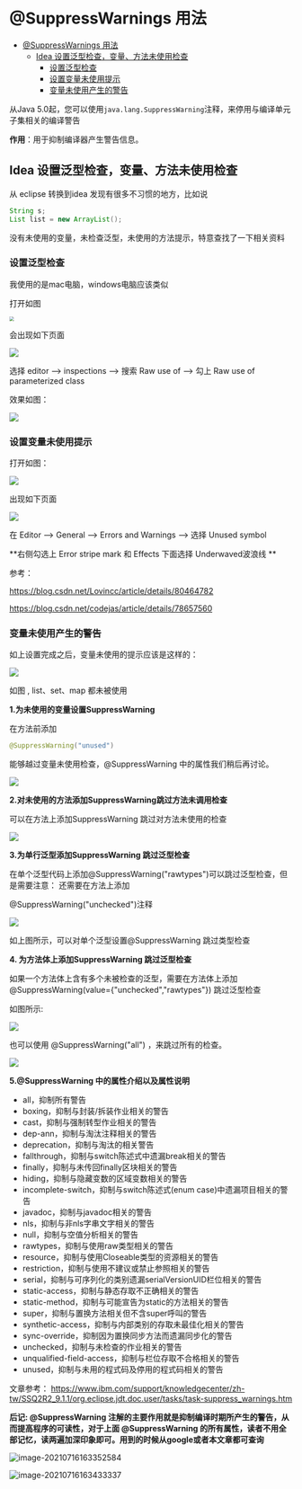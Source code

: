 # @SuppressWarnings 用法

* [@SuppressWarnings 用法](#suppresswarnings-用法)
   * [Idea 设置泛型检查，变量、方法未使用检查](#idea-设置泛型检查变量方法未使用检查)
      * [设置泛型检查](#设置泛型检查)
      * [设置变量未使用提示](#设置变量未使用提示)
      * [变量未使用产生的警告](#变量未使用产生的警告)

从Java 5.0起，您可以使用`java.lang.SuppressWarning`注释，来停用与编译单元子集相关的编译警告

**作用**：用于抑制编译器产生警告信息。

## Idea 设置泛型检查，变量、方法未使用检查

从 eclipse 转换到idea 发现有很多不习惯的地方，比如说

```java
String s;
List list = new ArrayList();
```

没有未使用的变量，未检查泛型，未使用的方法提示，特意查找了一下相关资料

### 设置泛型检查

我使用的是mac电脑，windows电脑应该类似

打开如图

<img src="https://img2018.cnblogs.com/blog/1515111/201905/1515111-20190524094526617-1947420796.png" style="zoom:50%;" />



会出现如下页面

![](https://img2018.cnblogs.com/blog/1515111/201905/1515111-20190524094538295-5183882.png)


选择 editor —> inspections —> 搜索 Raw use of —> 勾上 Raw use of parameterized class 

效果如图：

![](https://img2018.cnblogs.com/blog/1515111/201905/1515111-20190524094552217-118862948.png)




### 设置变量未使用提示

打开如图：

![](https://img2018.cnblogs.com/blog/1515111/201905/1515111-20190524094610050-1776063553.png)




出现如下页面

![](https://img2018.cnblogs.com/blog/1515111/201905/1515111-20190524094627149-978880464.png)


在 Editor —> General —> Errors and Warnings —> 选择 Unused symbol

**右侧勾选上 Error stripe mark 和 Effects 下面选择 Underwaved波浪线 **



参考：

https://blog.csdn.net/Lovincc/article/details/80464782

https://blog.csdn.net/codejas/article/details/78657560





### 变量未使用产生的警告

如上设置完成之后，变量未使用的提示应该是这样的：

![](https://img2018.cnblogs.com/blog/1515111/201905/1515111-20190524094640934-1249300912.png)


如图 , list、set、map 都未被使用

**1.为未使用的变量设置SuppressWarning**

在方法前添加

```java
@SuppressWarning("unused")
```

能够越过变量未使用检查，@SuppressWarning 中的属性我们稍后再讨论。

![](https://img2018.cnblogs.com/blog/1515111/201905/1515111-20190524094652617-1298721161.png)




**2.对未使用的方法添加SuppressWarning跳过方法未调用检查**

可以在方法上添加SuppressWarning 跳过对方法未使用的检查

![](https://img2018.cnblogs.com/blog/1515111/201905/1515111-20190524094714603-2111570837.png)






 **3.为单行泛型添加SuppressWarning 跳过泛型检查**

在单个泛型代码上添加@SuppressWarning("rawtypes")可以跳过泛型检查，但是需要注意： 还需要在方法上添加

@SuppressWarning("unchecked")注释

![](https://img2018.cnblogs.com/blog/1515111/201905/1515111-20190524094734126-899848575.png)


如上图所示，可以对单个泛型设置@SuppressWarning 跳过类型检查



**4. 为方法体上添加SuppressWarning 跳过泛型检查**

如果一个方法体上含有多个未被检查的泛型，需要在方法体上添加@SuppressWarning(value={"unchecked","rawtypes"}) 跳过泛型检查

如图所示:

![](https://img2018.cnblogs.com/blog/1515111/201905/1515111-20190524094750433-1900989670.png)


也可以使用 @SuppressWarning("all") ，来跳过所有的检查。

![](https://img2018.cnblogs.com/blog/1515111/201905/1515111-20190524094801478-1176973868.png)




**5.@SuppressWarning 中的属性介绍以及属性说明**

- all，抑制所有警告
- boxing，抑制与封装/拆装作业相关的警告
- cast，抑制与强制转型作业相关的警告
- dep-ann，抑制与淘汰注释相关的警告
- deprecation，抑制与淘汰的相关警告
- fallthrough，抑制与switch陈述式中遗漏break相关的警告
- finally，抑制与未传回finally区块相关的警告
- hiding，抑制与隐藏变数的区域变数相关的警告
- incomplete-switch，抑制与switch陈述式(enum case)中遗漏项目相关的警告
- javadoc，抑制与javadoc相关的警告
- nls，抑制与非nls字串文字相关的警告
- null，抑制与空值分析相关的警告
- rawtypes，抑制与使用raw类型相关的警告
- resource，抑制与使用Closeable类型的资源相关的警告
- restriction，抑制与使用不建议或禁止参照相关的警告
- serial，抑制与可序列化的类别遗漏serialVersionUID栏位相关的警告
- static-access，抑制与静态存取不正确相关的警告
- static-method，抑制与可能宣告为static的方法相关的警告
- super，抑制与置换方法相关但不含super呼叫的警告
- synthetic-access，抑制与内部类别的存取未最佳化相关的警告
- sync-override，抑制因为置换同步方法而遗漏同步化的警告
- unchecked，抑制与未检查的作业相关的警告
- unqualified-field-access，抑制与栏位存取不合格相关的警告
- unused，抑制与未用的程式码及停用的程式码相关的警告

文章参考： https://www.ibm.com/support/knowledgecenter/zh-tw/SSQ2R2_9.1.1/org.eclipse.jdt.doc.user/tasks/task-suppress_warnings.htm 

**后记: @SuppressWarning 注解的主要作用就是抑制编译时期所产生的警告，从而提高程序的可读性，对于上面 @SuppressWarning 的所有属性，读者不用全部记忆，读两遍加深印象即可。用到的时候从google或者本文章都可查询**

![image-20210716163352584](https://tva1.sinaimg.cn/large/008i3skNly1gsivkbczxoj31l20t8al5.jpg)

![image-20210716163433337](https://tva1.sinaimg.cn/large/008i3skNly1gsivl4khz9j31d60h8mze.jpg)

